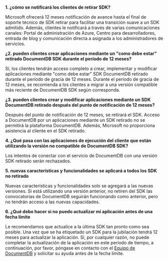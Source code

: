 **1. ¿cómo se notificará los clientes de retirar SDK?**

Microsoft ofrecerá 12 meses notificación de avance hasta el final de soporte técnico de SDK retirar para facilitar una transición suave a un SDK admitido. Además, clientes le notificará a través de varias comunicaciones canales: Portal de administración de Azure, Centro para desarrolladores, entrada de blog y comunicación directa a asignada a los administradores de servicios.

**¿2. pueden clientes crear aplicaciones mediante un "como debe estar" retirado DocumentDB SDK durante el período de 12 meses?** 

Sí, los clientes tendrán acceso completo a crear, implementar y modificar aplicaciones mediante "como debe estar" SDK DocumentDB retirado durante el período de gracia de 12 meses. Durante el período de gracia de 12 meses, se recomienda a los clientes a migrar a una versión compatible más reciente de DocumentDB SDK según corresponda.

**¿3. pueden clientes crear y modificar aplicaciones mediante un SDK DocumentDB retirado después del punto de notificación de 12 meses?**

Después del punto de notificación de 12 meses, se retirará el SDK. Acceso a DocumentDB por un aplicaciones mediante un SDK retirado no se permitirá la plataforma DocumentDB. Además, Microsoft no proporciona asistencia al cliente en el SDK retirado.

**4. ¿Qué pasa con las aplicaciones de ejecución del cliente que están utilizando la versión no compatible de DocumentDB SDK?**

Los intentos de conectar con el servicio de DocumentDB con una versión SDK retirado serán rechazados. 

**5. nuevas características y funcionalidades se aplicará a todos los SDK no retirado**

Nuevas características y funcionalidades solo se agregará a las nuevas versiones. Si está utilizando una versión anterior, no retiren del SDK las convocatorias de DocumentDB seguirán funcionando como anterior, pero no tendrán acceso a las nuevas capacidades.  

**6. ¿Qué debo hacer si no puedo actualizar mi aplicación antes de una fecha límite**

Le recomendamos que actualice a la última SDK tan pronto como sea posible. Una vez que se ha etiquetado un SDK para la jubilación tendrá 12 meses para actualizar la aplicación. Si, por cualquier razón, no puede completar la actualización de la aplicación en este período de tiempo, a continuación, por favor, póngase en contacto con el [Equipo de DocumentDB](mailto:askdocdb@microsoft.com) y solicitar su ayuda antes de la fecha límite.

